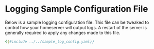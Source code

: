 # Logging Sample Configuration File

Below is a sample logging configuration file. This file can be tweaked to control how your
homeserver will output logs. A restart of the server is generally required to apply any
changes made to this file.

```yaml
{{#include ../../sample_log_config.yaml}}
```
